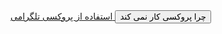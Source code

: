 
<a href="https://t.me/proxy?server=Dikion.microsoft.com.bingo.com.iranserver.com.host-server.co.in.&port=443&secret=7jK5IN_7UWQwKOL2uHjU6sF3MS53ZWIud2hhdHNhcHAuY29t ">
  استفاده از پروکسی تلگرامی
</a>
<button type="button" onclick="alert('Restart the site')">چرا پروکسی کار نمی کند </button>
